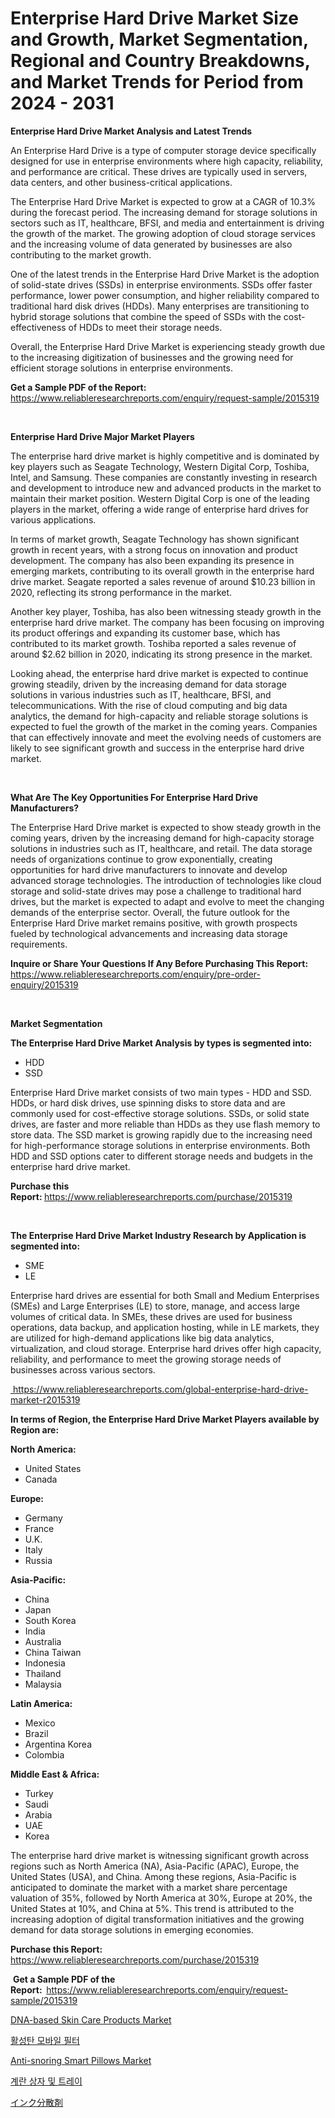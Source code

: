 <p><h1>Enterprise Hard Drive Market Size and Growth, Market Segmentation, Regional and Country Breakdowns, and Market Trends for Period from 2024 -  2031</h1></p><p><strong>Enterprise Hard Drive Market Analysis and Latest Trends</strong></p>
<p><p>An Enterprise Hard Drive is a type of computer storage device specifically designed for use in enterprise environments where high capacity, reliability, and performance are critical. These drives are typically used in servers, data centers, and other business-critical applications.</p><p>The Enterprise Hard Drive Market is expected to grow at a CAGR of 10.3% during the forecast period. The increasing demand for storage solutions in sectors such as IT, healthcare, BFSI, and media and entertainment is driving the growth of the market. The growing adoption of cloud storage services and the increasing volume of data generated by businesses are also contributing to the market growth.</p><p>One of the latest trends in the Enterprise Hard Drive Market is the adoption of solid-state drives (SSDs) in enterprise environments. SSDs offer faster performance, lower power consumption, and higher reliability compared to traditional hard disk drives (HDDs). Many enterprises are transitioning to hybrid storage solutions that combine the speed of SSDs with the cost-effectiveness of HDDs to meet their storage needs.</p><p>Overall, the Enterprise Hard Drive Market is experiencing steady growth due to the increasing digitization of businesses and the growing need for efficient storage solutions in enterprise environments.</p></p>
<p><strong>Get a Sample PDF of the Report:&nbsp;</strong> <a href="https://www.reliableresearchreports.com/enquiry/request-sample/2015319">https://www.reliableresearchreports.com/enquiry/request-sample/2015319</a></p>
<p>&nbsp;</p>
<p><strong>Enterprise Hard Drive Major Market Players</strong></p>
<p><p>The enterprise hard drive market is highly competitive and is dominated by key players such as Seagate Technology, Western Digital Corp, Toshiba, Intel, and Samsung. These companies are constantly investing in research and development to introduce new and advanced products in the market to maintain their market position. Western Digital Corp is one of the leading players in the market, offering a wide range of enterprise hard drives for various applications.</p><p>In terms of market growth, Seagate Technology has shown significant growth in recent years, with a strong focus on innovation and product development. The company has also been expanding its presence in emerging markets, contributing to its overall growth in the enterprise hard drive market. Seagate reported a sales revenue of around $10.23 billion in 2020, reflecting its strong performance in the market.</p><p>Another key player, Toshiba, has also been witnessing steady growth in the enterprise hard drive market. The company has been focusing on improving its product offerings and expanding its customer base, which has contributed to its market growth. Toshiba reported a sales revenue of around $2.62 billion in 2020, indicating its strong presence in the market.</p><p>Looking ahead, the enterprise hard drive market is expected to continue growing steadily, driven by the increasing demand for data storage solutions in various industries such as IT, healthcare, BFSI, and telecommunications. With the rise of cloud computing and big data analytics, the demand for high-capacity and reliable storage solutions is expected to fuel the growth of the market in the coming years. Companies that can effectively innovate and meet the evolving needs of customers are likely to see significant growth and success in the enterprise hard drive market.</p></p>
<p>&nbsp;</p>
<p><strong>What Are The Key Opportunities For Enterprise Hard Drive Manufacturers?</strong></p>
<p><p>The Enterprise Hard Drive market is expected to show steady growth in the coming years, driven by the increasing demand for high-capacity storage solutions in industries such as IT, healthcare, and retail. The data storage needs of organizations continue to grow exponentially, creating opportunities for hard drive manufacturers to innovate and develop advanced storage technologies. The introduction of technologies like cloud storage and solid-state drives may pose a challenge to traditional hard drives, but the market is expected to adapt and evolve to meet the changing demands of the enterprise sector. Overall, the future outlook for the Enterprise Hard Drive market remains positive, with growth prospects fueled by technological advancements and increasing data storage requirements.</p></p>
<p><strong>Inquire or Share Your Questions If Any Before Purchasing This Report:</strong> <a href="https://www.reliableresearchreports.com/enquiry/pre-order-enquiry/2015319">https://www.reliableresearchreports.com/enquiry/pre-order-enquiry/2015319</a></p>
<p>&nbsp;</p>
<p><strong>Market Segmentation</strong></p>
<p><strong>The Enterprise Hard Drive Market Analysis by types is segmented into:</strong></p>
<p><ul><li>HDD</li><li>SSD</li></ul></p>
<p><p>Enterprise Hard Drive market consists of two main types - HDD and SSD. HDDs, or hard disk drives, use spinning disks to store data and are commonly used for cost-effective storage solutions. SSDs, or solid state drives, are faster and more reliable than HDDs as they use flash memory to store data. The SSD market is growing rapidly due to the increasing need for high-performance storage solutions in enterprise environments. Both HDD and SSD options cater to different storage needs and budgets in the enterprise hard drive market.</p></p>
<p><strong>Purchase this Report:&nbsp;</strong><a href="https://www.reliableresearchreports.com/purchase/2015319">https://www.reliableresearchreports.com/purchase/2015319</a></p>
<p>&nbsp;</p>
<p><strong>The Enterprise Hard Drive Market Industry Research by Application is segmented into:</strong></p>
<p><ul><li>SME</li><li>LE</li></ul></p>
<p><p>Enterprise hard drives are essential for both Small and Medium Enterprises (SMEs) and Large Enterprises (LE) to store, manage, and access large volumes of critical data. In SMEs, these drives are used for business operations, data backup, and application hosting, while in LE markets, they are utilized for high-demand applications like big data analytics, virtualization, and cloud storage. Enterprise hard drives offer high capacity, reliability, and performance to meet the growing storage needs of businesses across various sectors.</p></p>
<p><a href="https://www.reliableresearchreports.com/global-enterprise-hard-drive-market-r2015319">&nbsp;https://www.reliableresearchreports.com/global-enterprise-hard-drive-market-r2015319</a></p>
<p><strong>In terms of Region, the Enterprise Hard Drive Market Players available by Region are:</strong></p>
<p>
    <p> <strong> North America: </strong>
        <ul>
            <li>United States</li>
            <li>Canada</li>
        </ul>
        </p> 
    <p> <strong> Europe: </strong>
        <ul>
            <li>Germany</li>
            <li>France</li>
            <li>U.K.</li>
            <li>Italy</li>
            <li>Russia</li>
        </ul>
        </p> 
    <p> <strong> Asia-Pacific: </strong>
        <ul>
            <li>China</li>
            <li>Japan</li>
            <li>South Korea</li>
            <li>India</li>
            <li>Australia</li>
            <li>China Taiwan</li>
            <li>Indonesia</li>
            <li>Thailand</li>
            <li>Malaysia</li>
        </ul>
        </p> 
    <p> <strong> Latin America: </strong>
        <ul>
            <li>Mexico</li>
            <li>Brazil</li>
            <li>Argentina Korea</li>
            <li>Colombia</li>
        </ul>
        </p> 
    <p> <strong> Middle East & Africa: </strong>
        <ul>
            <li>Turkey</li>
            <li>Saudi</li>
            <li>Arabia</li>
            <li>UAE</li>
            <li>Korea</li>
        </ul>
    </p>
    </p>
<p><p>The enterprise hard drive market is witnessing significant growth across regions such as North America (NA), Asia-Pacific (APAC), Europe, the United States (USA), and China. Among these regions, Asia-Pacific is anticipated to dominate the market with a market share percentage valuation of 35%, followed by North America at 30%, Europe at 20%, the United States at 10%, and China at 5%. This trend is attributed to the increasing adoption of digital transformation initiatives and the growing demand for data storage solutions in emerging economies.</p></p>
<p><strong>Purchase this Report: </strong><a href="https://www.reliableresearchreports.com/purchase/2015319">https://www.reliableresearchreports.com/purchase/2015319</a></p>
<p>&nbsp;<strong>Get a Sample PDF of the Report:&nbsp;&nbsp;</strong><a href="https://www.reliableresearchreports.com/enquiry/request-sample/2015319">https://www.reliableresearchreports.com/enquiry/request-sample/2015319</a></p>
<p><strong></strong></p>
<p><p><a href="https://github.com/moyahfrancoestellec51j635wcx/Market-Research-Report-List-3/blob/main/dna-based-skin-care-products-market.md">DNA-based Skin Care Products Market</a></p><p><a href="https://github.com/sammyUltyylrich9067856/Market-Research-Report-List-2/blob/main/4989244155979.md">활성탄 모바일 필터</a></p><p><a href="https://github.com/JuliaFadel1922/Market-Research-Report-List-1/blob/main/anti-snoring-smart-pillows-market.md">Anti-snoring Smart Pillows Market</a></p><p><a href="https://github.com/Elenrrera7685/Market-Research-Report-List-2/blob/main/5997548155978.md">계란 상자 및 트레이</a></p><p><a href="https://github.com/NikitaBruen/Market-Research-Report-List-1/blob/main/2427800146989.md">インク分散剤</a></p></p>